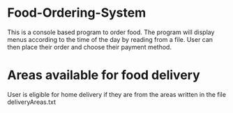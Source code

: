 # Food-Ordering-System
This is a console based program to order food.
The program will display menus according to the time of the day by reading from a file.
User can then place their order and choose their payment method.
# Areas available for food delivery
User is eligible for home delivery if they are from the areas written in the file deliveryAreas.txt
